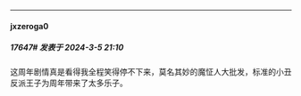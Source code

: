 ﻿
*****

####  jxzeroga0  
##### 17647#       发表于 2024-3-5 21:10

这周年剧情真是看得我全程笑得停不下来，莫名其妙的魔怔人大批发，标准的小丑反派王子为周年带来了太多乐子。

